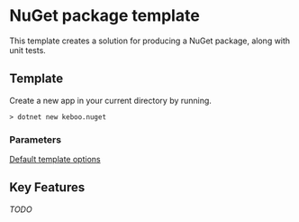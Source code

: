 # NuGet package template
This template creates a solution for producing a NuGet package, along with unit tests.

## Template
Create a new app in your current directory by running.

```cli
> dotnet new keboo.nuget
```

### Parameters
[Default template options](https://learn.microsoft.com/dotnet/core/tools/dotnet-new#options)

## Key Features
*TODO*